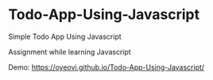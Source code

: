 # Todo-App-Using-Javascript
Simple Todo App Using Javascript

Assignment while learning Javascript

Demo: https://oyeovi.github.io/Todo-App-Using-Javascript/
